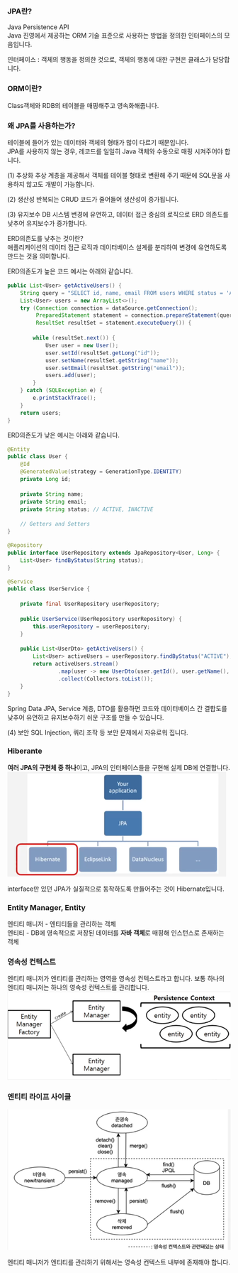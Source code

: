 ### JPA란?
Java Persistence API  
Java 진영에서 제공하는 ORM 기술 표준으로 사용하는 방법을 정의한 인터페이스의 모음입니다.

인터페이스 : 객체의 행동을 정의한 것으로, 객체의 행동에 대한 구현은 클래스가 담당합니다.

### ORM이란?
Class객체와 RDB의 테이블을 매핑해주고 영속화해줍니다.


### 왜 JPA를 사용하는가?
테이블에 들어가 있는 데이터와 객체의 형태가 많이 다르기 때문입니다.  
JPA를 사용하지 않는 경우, 레코드를 일일히 Java 객체와 수동으로 매핑 시켜주어야 합니다.  

(1) 추상화
추상 계층을 제공해서 객체를 테이블 형태로 변환해 주기 때문에 SQL문을 사용하지 않고도 개발이 가능합니다.  

(2) 생산성
반복되는 CRUD 코드가 줄어들어 생산성이 증가됩니다.  

(3) 유지보수
DB 시스템 변경에 유연하고, 데이터 접근 중심의 로직으로 ERD 의존도를 낮추어 유지보수가 증가합니다.  

ERD의존도를 낮추는 것이란?  
애플리케이션의 데이터 접근 로직과 데이터베이스 설계를 분리하여 변경에 유연하도록 만드는 것을 의미합니다.  

ERD의존도가 높은 코드 예시는 아래와 같습니다.
```java
public List<User> getActiveUsers() {
    String query = "SELECT id, name, email FROM users WHERE status = 'ACTIVE'";
    List<User> users = new ArrayList<>();
    try (Connection connection = dataSource.getConnection();
         PreparedStatement statement = connection.prepareStatement(query);
         ResultSet resultSet = statement.executeQuery()) {

        while (resultSet.next()) {
            User user = new User();
            user.setId(resultSet.getLong("id"));
            user.setName(resultSet.getString("name"));
            user.setEmail(resultSet.getString("email"));
            users.add(user);
        }
    } catch (SQLException e) {
        e.printStackTrace();
    }
    return users;
}
```

ERD의존도가 낮은 예시는 아래와 같습니다.  
```java
@Entity
public class User {
    @Id
    @GeneratedValue(strategy = GenerationType.IDENTITY)
    private Long id;

    private String name;
    private String email;
    private String status; // ACTIVE, INACTIVE

    // Getters and Setters
}
```

```java
@Repository
public interface UserRepository extends JpaRepository<User, Long> {
    List<User> findByStatus(String status);
}
```

```java
@Service
public class UserService {

    private final UserRepository userRepository;

    public UserService(UserRepository userRepository) {
        this.userRepository = userRepository;
    }

    public List<UserDto> getActiveUsers() {
        List<User> activeUsers = userRepository.findByStatus("ACTIVE");
        return activeUsers.stream()
                .map(user -> new UserDto(user.getId(), user.getName(), user.getEmail()))
                .collect(Collectors.toList());
    }
}

```
Spring Data JPA, Service 계층, DTO를 활용하면 코드와 데이터베이스 간 결합도를 낮추어 유연하고 유지보수하기 쉬운 구조를 만들 수 있습니다.

(4) 보안
SQL Injection, 쿼리 조작 등 보안 문제에서 자유로워 집니다.  


### Hiberante
**여러 JPA의 구현체 중 하나**이고, JPA의 인터페이스들을 구현해 실제 DB에 연결합니다.  
![img_3.png](img_3.png)

interface만 있던 JPA가 실질적으로 동작하도록 만들어주는 것이 Hibernate입니다.

### Entity Manager, Entity
엔티티 매니저 - 엔티티들을 관리하는 객체  
엔티티 - DB에 영속적으로 저장된 데이터를 **자바 객체**로 매핑해 인스턴스로 존재하는 객체

### 영속성 컨텍스트
엔티티 매니저가 엔티티를 관리하는 영역을 영속성 컨텍스트라고 합니다.
보통 하나의 엔티티 매니저는 하나의 영속성 컨텍스트를 관리합니다.  
![img_4.png](img_4.png)

### 엔티티 라이프 사이클
![img_5.png](img_5.png)

엔티티 매니저가 엔티티를 관리하기 위해서는 영속성 컨텍스트 내부에 존재해야 합니다.  
